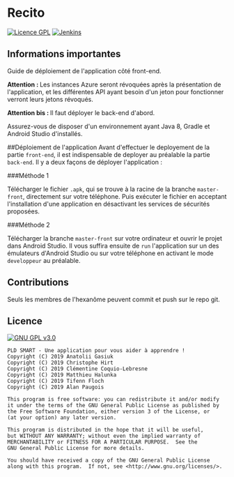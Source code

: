 # Recito
[![Licence GPL](http://img.shields.io/badge/license-GPL-green.svg)](http://www.gnu.org/licenses/quick-guide-gplv3.fr.html)
[![Jenkins](https://img.shields.io/jenkins/build/https/jenkins.qa.ubuntu.com/view%2FPrecise%2Fview%2FAll%2520Precise%2Fjob%2Fprecise-desktop-amd64_default.svg)]()
## Informations importantes
Guide de déploiement de l'application côté front-end.

<b>Attention : </b> Les instances Azure seront révoquées après la présentation de l'application,
 et les différentes API ayant besoin d'un jeton pour fonctionner verront leurs jetons révoqués.
 
 <b>Attention bis : </b> Il faut déployer le back-end d'abord.
  
 Assurez-vous de disposer d'un environnement ayant Java 8, Gradle et Android Studio d'installés.
 
 ##Déploiement de l'application
 Avant d'effectuer le deployement de la partie `front-end`, il est indispensable de deployer au préalable la partie `back-end`.
 Il y a deux façons de déployer l'application :
 
 ###Méthode 1
 
 Télécharger le fichier `.apk`, qui se trouve à la racine de la branche `master-front`, directement sur votre téléphone. Puis exécuter le fichier en acceptant l'installation d'une application en désactivant les services de sécurités proposées.
 
  ###Méthode 2
  
  Télécharger la branche `master-front` sur votre ordinateur et ouvrir le projet dans Android Studio. Il vous suffira ensuite de `run`
  l'application sur un des émulateurs d'Android Studio ou sur votre téléphone en activant le mode `developpeur` au préalable.
 

 ## Contributions
 
 Seuls les membres de l'hexanôme peuvent commit et push sur le repo git.
 
 ## Licence
 
 [![GNU GPL v3.0](http://www.gnu.org/graphics/gplv3-127x51.png)](http://www.gnu.org/licenses/gpl.html)
 
 ```
 PLD SMART - Une application pour vous aider à apprendre !
 Copyright (C) 2019 Anatolii Gasiuk
 Copyright (C) 2019 Christophe Hirt
 Copyright (C) 2019 Clémentine Coquio-Lebresne
 Copyright (C) 2019 Matthieu Halunka
 Copyright (C) 2019 Tifenn Floch
 Copyright (C) 2019 Alan Paugois
 
 This program is free software: you can redistribute it and/or modify
 it under the terms of the GNU General Public License as published by
 the Free Software Foundation, either version 3 of the License, or
 (at your option) any later version.
 
 This program is distributed in the hope that it will be useful,
 but WITHOUT ANY WARRANTY; without even the implied warranty of
 MERCHANTABILITY or FITNESS FOR A PARTICULAR PURPOSE.  See the
 GNU General Public License for more details.
 
 You should have received a copy of the GNU General Public License
 along with this program.  If not, see <http://www.gnu.org/licenses/>.
 ```
